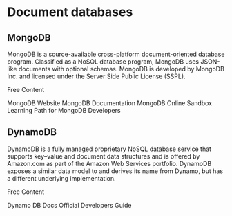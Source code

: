 # Document databases

## MongoDB

MongoDB is a source-available cross-platform document-oriented database program. Classified as a NoSQL database program, MongoDB uses JSON-like documents with optional schemas. MongoDB is developed by MongoDB Inc. and licensed under the Server Side Public License (SSPL).

<ResourceGroupTitle>Free Content</ResourceGroupTitle>

<BadgeLink badgeText='Official Website' colorScheme='blue' href='https://www.mongodb.com/'>MongoDB Website</BadgeLink>
<BadgeLink badgeText='Official Documentation' colorScheme='blue' href='https://docs.mongodb.com/'>MongoDB Documentation</BadgeLink>
<BadgeLink badgeText='Sandbox' colorScheme='yellow' href='https://mongoplayground.net/'>MongoDB Online Sandbox</BadgeLink>
<BadgeLink badgeText='Courses' colorScheme='green' href='https://learn.mongodb.com/catalog'>Learning Path for MongoDB Developers</BadgeLink>

## DynamoDB

DynamoDB is a fully managed proprietary NoSQL database service that supports key–value and document data structures and is offered by Amazon.com as part of the Amazon Web Services portfolio. DynamoDB exposes a similar data model to and derives its name from Dynamo, but has a different underlying implementation.

<ResourceGroupTitle>Free Content</ResourceGroupTitle>

<BadgeLink badgeText='Official Website' colorScheme='blue' href='https://docs.aws.amazon.com/dynamodb/index.html'>Dynamo DB Docs</BadgeLink>
<BadgeLink badgeText='Develpers Guide' colorScheme='blue' href='https://docs.aws.amazon.com/amazondynamodb/latest/developerguide/Introduction.html'>Official Developers Guide</BadgeLink>
